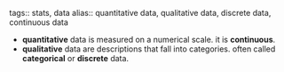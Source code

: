 tags:: stats, data
alias:: quantitative data, qualitative data, discrete data, continuous data

- **quantitative** data is measured on a numerical scale. it is **continuous**.
- **qualitative** data are descriptions that fall into categories. often called **categorical** or **discrete** data.